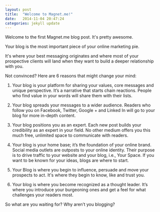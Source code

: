 ```yaml
---
layout: post
title:  "Welcome to Magnet.me!"
date:   2014-11-04 20:47:24
categories: jekyll update
---
```

Welcome to the first Magnet.me blog post. It's pretty awesome.

Your blog is the most important piece of your online marketing pie.

It's where your best messaging originates and where most of your prospective clients will land when they want to build a deeper relationship with you.

Not convinced? Here are 6 reasons that might change your mind:

1. Your blog is your platform for sharing your values, core messages and unique perspective. It’s a narrative that starts chain reactions. People who find value in your words will share them with their lists.

2. Your blog spreads your messages to a wider audience. Readers who follow you on Facebook, Twitter, Google + and Linked In will go to your blog for more in-depth content.

3. Your blog positions you as an expert. Each new post builds your credibility as an expert in your field. No other medium offers you this much free, unlimited space to communicate with readers.

4. Your blog is your home base; it’s the foundation of your online brand. Social media outlets are outposts to your online identity. Their purpose is to drive traffic to your website and your blog, i.e., Your Space. If you want to be known for your ideas, blogs are where to start.

5. Your Blog is where you begin to influence, persuade and move your prospects to act. It's where they begin to know, like and trust you.

6. Your blog is where you become recognized as a thought leader. It’s where you introduce your burgeoning ones and get a feel for what challenges your readers most.

So what are you waiting for? Why aren’t you blogging?